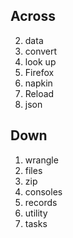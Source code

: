 ## Across
2. data
6. convert
8. look up
10. Firefox
12. napkin
13. Reload
14. json

## Down
1. wrangle
3. files
4. zip
5. consoles
7. records
9. utility
11. tasks
